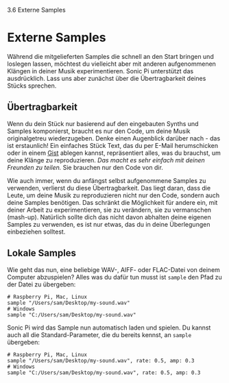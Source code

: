 3.6 Externe Samples

# Externe Samples

Während die mitgelieferten Samples die schnell an den Start bringen und loslegen lassen, möchtest du vielleicht aber mit anderen aufgenommenen Klängen in deiner Musik experimentieren. Sonic Pi unterstützt das ausdrücklich. Lass uns aber zunächst über die Übertragbarkeit deines Stücks sprechen.

## Übertragbarkeit

Wenn du dein Stück nur basierend auf den eingebauten Synths und Samples komponierst, braucht es nur den Code, um deine Musik originalgetreu wiederzugeben. Denke einen Augenblick darüber nach - das ist erstaunlich! Ein einfaches Stück Text, das du per E-Mail herumschicken oder in einem [Gist](https://gist.github.com) ablegen kannst, repräsentiert alles, was du brauchst, um deine Klänge zu reproduzieren. *Das macht es sehr einfach mit deinen Freunden zu teilen.* Sie brauchen nur den Code von dir.

Wie auch immer, wenn du anfängst selbst aufgenommene Samples zu verwenden, verlierst du diese Übertragbarkeit. Das liegt daran, dass die Leute, um deine Musik zu reproduzieren nicht nur den Code, sondern auch deine Samples benötigen. Das schränkt die Möglichkeit für andere ein, mit deiner Arbeit zu experimentieren, sie zu verändern, sie zu vermanschen (mash-up). Natürlich sollte dich das nicht davon abhalten deine eigenen Samples zu verwenden, es ist nur etwas, das du in deine Überlegungen einbeziehen solltest.

## Lokale Samples

Wie geht das nun, eine beliebige WAV-, AIFF- oder FLAC-Datei von deinem Computer abzuspielen? Alles was du dafür tun musst ist `sample` den Pfad zu der Datei zu übergeben:

```
# Raspberry Pi, Mac, Linux
sample "/Users/sam/Desktop/my-sound.wav"
# Windows
sample "C:/Users/sam/Desktop/my-sound.wav"
```

Sonic Pi wird das Sample nun automatisch laden und spielen. Du kannst auch all die Standard-Parameter, die du bereits kennst, an `sample` übergeben:

```
# Raspberry Pi, Mac, Linux
sample "/Users/sam/Desktop/my-sound.wav", rate: 0.5, amp: 0.3
# Windows
sample "C:/Users/sam/Desktop/my-sound.wav", rate: 0.5, amp: 0.3
```


